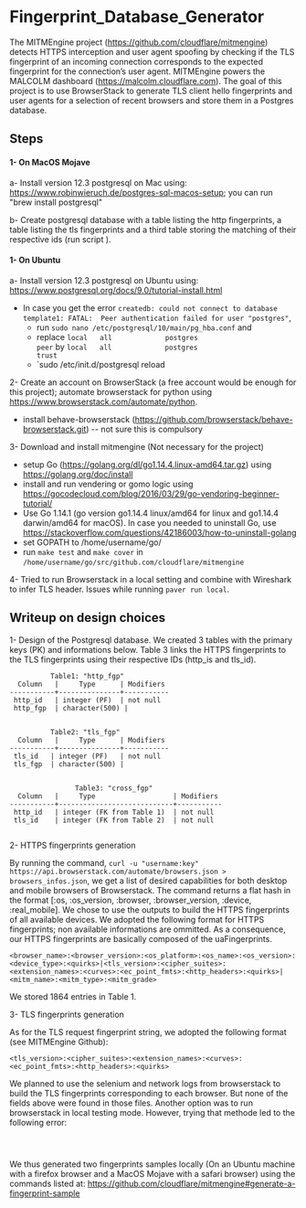 # Fingerprint_Database_Generator
The MITMEngine project (https://github.com/cloudflare/mitmengine) detects HTTPS interception and user agent spoofing by checking if the TLS fingerprint of an incoming connection corresponds to the expected fingerprint for the connection’s user agent. MITMEngine powers the MALCOLM dashboard (https://malcolm.cloudflare.com). The goal of this project is to use BrowserStack to generate TLS client hello fingerprints and user agents for a selection of recent browsers and store them in a Postgres database.


## Steps

#### 1- On MacOS Mojave 

a- Install version 12.3 postgresql on Mac using: https://www.robinwieruch.de/postgres-sql-macos-setup;  you can run "brew install postgresql"

b- Create postgresql database with a table listing the http fingerprints, a table listing the tls fingerprints and a third table storing the matching of their respective ids (run script ). 
 
  
#### 1- On Ubuntu
 
a- Install version 12.3 postgresql on Ubuntu using: https://www.postgresql.org/docs/9.0/tutorial-install.html
  * In case you get the error `createdb: could not connect to database template1: FATAL:  Peer authentication failed for user "postgres"`,  
     * run `sudo nano /etc/postgresql/10/main/pg_hba.conf` and 
     * replace `local   all             postgres                                peer` by `local   all             postgres                                trust`
     * `sudo /etc/init.d/postgresql reload 

2- Create an account on BrowserStack (a free account would be enough for this project); automate browserstack for python using https://www.browserstack.com/automate/python. 
  * install behave-browserstack (https://github.com/browserstack/behave-browserstack.git) -- not sure this is compulsory
  
3- Download and install mitmengine (Not necessary for the project) 
  * setup Go (https://golang.org/dl/go1.14.4.linux-amd64.tar.gz) using https://golang.org/doc/install
  * install and run vendering or gomo logic using https://gocodecloud.com/blog/2016/03/29/go-vendoring-beginner-tutorial/ 
  * Use Go 1.14.1 (go version go1.14.4 linux/amd64 for linux and go1.14.4 darwin/amd64 for macOS). In case you needed to uninstall Go, use https://stackoverflow.com/questions/42186003/how-to-uninstall-golang
  * set GOPATH to /home/username/go/
  * run ``make test`` and ``make cover`` in ```/home/username/go/src/github.com/cloudflare/mitmengine```
 
4- Tried to run Browserstack in a local setting and combine with Wireshark to infer TLS header. Issues while running ```paver run local```. 


## Writeup on design choices

1- Design of the Postgresql database.
We created 3 tables with the primary keys (PK) and informations below. Table 3 links the HTTPS fingerprints to the TLS fingerprints using their respective IDs (http_is and tls_id). 

```
          Table1: "http_fgp"
  Column   |     Type      | Modifiers
-----------+---------------+-----------
 http_id   | integer (PF)  | not null
 http_fgp  | character(500) |


          Table2: "tls_fgp"
  Column   |     Type      | Modifiers
-----------+---------------+-----------
 tls_id   | integer (PF)   | not null
 tls_fgp  | character(500) | 


                Table3: "cross_fgp"
  Column   |     Type                   | Modifiers
-----------+----------------------------+-----------
 http_id   | integer (FK from Table 1)  | not null
 tls_id    | integer (FK from Table 2)  | not null
 
```

2- HTTPS fingerprints generation

By running the command,  `curl -u "username:key" https://api.browserstack.com/automate/browsers.json > browsers_infos.json`, we get a list of desired capabilities for both desktop and mobile browsers of Browserstack. The command returns a flat hash in the format [:os, :os_version, :browser, :browser_version, :device, :real_mobile]. We chose to use the outputs to build the HTTPS fingerprints of all available devices. We adopted the following format for HTTPS fingerprints; non available informations are ommitted. As a consequence, our HTTPS fingerprints are basically composed of the uaFingerprints.

```<browser_name>:<browser_version>:<os_platform>:<os_name>:<os_version>:<device_type>:<quirks>|<tls_version>:<cipher_suites>:<extension_names>:<curves>:<ec_point_fmts>:<http_headers>:<quirks>|<mitm_name>:<mitm_type>:<mitm_grade>```

We stored 1864 entries in Table 1.


3- TLS fingerprints generation

As for the TLS request fingerprint string, we adopted the following format (see MITMEngine Github):

```<tls_version>:<cipher_suites>:<extension_names>:<curves>:<ec_point_fmts>:<http_headers>:<quirks>```

We planned to use the selenium and network logs from browserstack to build the TLS fingerprints corresponding to each browser. But none of the fields above were found in those files. Another option was to run browserstack in local testing mode. However, trying that methode led to the following error: 

```



```

We  thus generated two fingerprints samples locally (On an Ubuntu machine with a firefox browser and a MacOS Mojave with a safari browser) using the commands listed at: https://github.com/cloudflare/mitmengine#generate-a-fingerprint-sample



